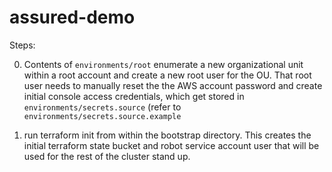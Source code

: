 # assured-demo


Steps:

0) Contents of `environments/root` enumerate a new organizational unit within a root account and create a new root user for the OU.  That root user needs to manually reset the the AWS account password and create initial console access credentials, which get stored in `environments/secrets.source` (refer to `environments/secrets.source.example`

1) run terraform init from within the bootstrap directory.  This creates the initial terraform state bucket and robot service account user that will be used for the rest of the cluster stand up.

